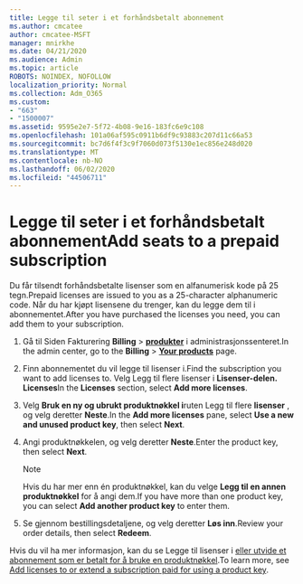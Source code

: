 ```yaml
---
title: Legge til seter i et forhåndsbetalt abonnement
ms.author: cmcatee
author: cmcatee-MSFT
manager: mnirkhe
ms.date: 04/21/2020
ms.audience: Admin
ms.topic: article
ROBOTS: NOINDEX, NOFOLLOW
localization_priority: Normal
ms.collection: Adm_O365
ms.custom:
- "663"
- "1500007"
ms.assetid: 9595e2e7-5f72-4b08-9e16-183fc6e9c108
ms.openlocfilehash: 101a06af595c0911b6df9c93883c207d11c66a53
ms.sourcegitcommit: bc7d6f4f3c9f7060d073f5130e1ec856e248d020
ms.translationtype: MT
ms.contentlocale: nb-NO
ms.lasthandoff: 06/02/2020
ms.locfileid: "44506711"
---
```

# <a name="add-seats-to-a-prepaid-subscription"></a><span data-ttu-id="1fed0-102">Legge til seter i et forhåndsbetalt abonnement</span><span class="sxs-lookup"><span data-stu-id="1fed0-102">Add seats to a prepaid subscription</span></span>

<span data-ttu-id="1fed0-103">Du får tilsendt forhåndsbetalte lisenser som en alfanumerisk kode på 25 tegn.</span><span class="sxs-lookup"><span data-stu-id="1fed0-103">Prepaid licenses are issued to you as a 25-character alphanumeric code.</span></span> <span data-ttu-id="1fed0-104">Når du har kjøpt lisensene du trenger, kan du legge dem til i abonnementet.</span><span class="sxs-lookup"><span data-stu-id="1fed0-104">After you have purchased the licenses you need, you can add them to your subscription.</span></span> 

1. <span data-ttu-id="1fed0-105">Gå til Siden Fakturering **Billing**  >  **[produkter](https://go.microsoft.com/fwlink/p/?linkid=842054)** i administrasjonssenteret.</span><span class="sxs-lookup"><span data-stu-id="1fed0-105">In the admin center, go to the **Billing** > **[Your products](https://go.microsoft.com/fwlink/p/?linkid=842054)** page.</span></span>

2. <span data-ttu-id="1fed0-106">Finn abonnementet du vil legge til lisenser i.</span><span class="sxs-lookup"><span data-stu-id="1fed0-106">Find the subscription you want to add licenses to.</span></span> <span data-ttu-id="1fed0-107">Velg Legg til flere lisenser i **Lisenser-delen.** **Licenses**</span><span class="sxs-lookup"><span data-stu-id="1fed0-107">In the **Licenses** section, select **Add more licenses**.</span></span>

3. <span data-ttu-id="1fed0-108">Velg **Bruk en ny og ubrukt produktnøkkel i**ruten Legg til flere **lisenser** , og velg deretter **Neste**.</span><span class="sxs-lookup"><span data-stu-id="1fed0-108">In the **Add more licenses** pane, select **Use a new and unused product key**, then select **Next**.</span></span>

4. <span data-ttu-id="1fed0-109">Angi produktnøkkelen, og velg deretter **Neste**.</span><span class="sxs-lookup"><span data-stu-id="1fed0-109">Enter the product key, then select **Next**.</span></span>

    > [!NOTE]
    > <span data-ttu-id="1fed0-110">Hvis du har mer enn én produktnøkkel, kan du velge **Legg til en annen produktnøkkel** for å angi dem.</span><span class="sxs-lookup"><span data-stu-id="1fed0-110">If you have more than one product key, you can select **Add another product key** to enter them.</span></span>

5. <span data-ttu-id="1fed0-111">Se gjennom bestillingsdetaljene, og velg deretter **Løs inn**.</span><span class="sxs-lookup"><span data-stu-id="1fed0-111">Review your order details, then select **Redeem**.</span></span>

<span data-ttu-id="1fed0-112">Hvis du vil ha mer informasjon, kan du se Legge til lisenser i [eller utvide et abonnement som er betalt for å bruke en produktnøkkel](https://docs.microsoft.com/microsoft-365/commerce/licenses/add-licenses-using-product-key).</span><span class="sxs-lookup"><span data-stu-id="1fed0-112">To learn more, see [Add licenses to or extend a subscription paid for using a product key](https://docs.microsoft.com/microsoft-365/commerce/licenses/add-licenses-using-product-key).</span></span>